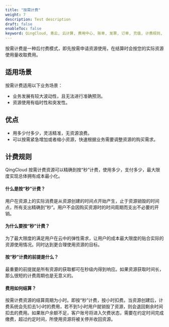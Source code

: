 ```yaml
---
title: "按需计费"
weight: 7
description: Test description
draft: false
enableToc: false
keyword: QingCloud, 青云, 云计算, 费用中心, 账单, 发票, 订单, 充值, 计费规则, 按需计费
---
```


按需计费是一种后付费模式，即先按需申请资源使用，在结算时会按您的实际资源使用量收取费用。

## 适用场景

按需计费适用以下业务场景：

- 业务发展有较大波动性，且无法进行准确预测。
- 资源使用有临时性和突发性。

## 优点

- 用多少付多少，灵活精准，无资源浪费。
- 可以按需紧急增加或者缩小资源，快速根据业务需要调整资源的购买需求。

## 计费规则

QingCloud 按需计费资源可以精确到按“秒”计费，使用多少，支付多少，最大限度实现总体拥有成本最小化。

#### 什么是按“秒”计费？

用户在资源上的实际消费是从资源创建的时间点开始产生，止于资源销毁的时间点，所有支出精确到“秒”。用户不会因购买资源时的时间周期而支出不必要的开销。

#### 为什么要按“秒”计费？

为了最大限度的满足用户在云中的弹性需求，让用户的成本最大限度的贴合实际的资源使用情况。同时达到更合理使用资源的目标。

#### 按“秒”计费的前提是什么？

最重要的前提就是所有资源的获取都可在秒级内得到响应。如果资源获取时间长，那么很短的计费周期也是无意义的。

#### 费用如何结算？

按需计费资源的结算周期为小时。即按“秒”计费，按小时扣费。当资源创建后，计费系统会先扣去1小时的费用，若不到1小时用户就销毁了资源，则会退回剩余时间扣去的费用。如果账户余额不足，客户账号将进入欠费状态，需要在约定时间完成缴费，超过约定时间，所使用资源将被关停并收回资源。



